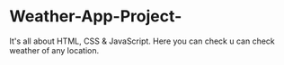 # Weather-App-Project-
It's all about HTML, CSS &amp; JavaScript. Here you can check u can check weather of any location.
